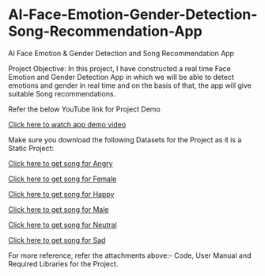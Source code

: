 # Al-Face-Emotion-Gender-Detection-Song-Recommendation-App
Al Face Emotion &amp; Gender Detection and Song Recommendation App

Project Objective: In this project, I have constructed a real time Face Emotion and Gender Detection App in which we will be able to detect emotions and gender in real time and on the basis of that, the app will give suitable Song recommendations.

Refer the below YouTube link for Project Demo

[Click here to watch app demo video](https://www.youtube.com/watch?v=nJI_W454Pv4)

Make sure you download the following Datasets for the Project as it is a Static Project:

[Click here to get song for Angry](https://drive.google.com/file/d/1cshpa6JVka2RcE-f5j9vmEboo12EkLpn/view?usp=sharing)

[Click here to get song for Female](https://drive.google.com/file/d/1h0hTt3Tb7jn9MF1hgNs8pYxvZeSyMeaf/view?usp=sharing)

[Click here to get song for Happy](https://drive.google.com/file/d/1RvzIYePX2n4NEQqLfcl1dF1fQZ9zWYtZ/view?usp=sharing)

[Click here to get song for Male](https://drive.google.com/file/d/1vjtRBwrOoGbtfrtSrStDb_68TmtiO8fx/view?usp=sharing)

[Click here to get song for Neutral](https://drive.google.com/file/d/1Lzr_O-0ZfYJyJj6yyjbOdIiDJmPNlqRm/view?usp=sharing)

[Click here to get song for Sad](https://drive.google.com/file/d/16chCr4paIn4UD4pyxY4k0tPbtkHnwlwQ/view?usp=sharing)

For more reference, refer the attachments above:- Code, User Manual and Required Libraries for the Project.
